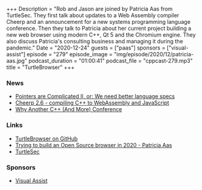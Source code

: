 +++
Description = "Rob and Jason are joined by Patricia Aas from TurtleSec. They first talk about updates to a Web Assembly compiler Cheerp and an announcement for a new systems programming language conference. Then they talk to Patricia about her current project building a new web browser using modern C++, Qt 5 and the Chromium engine. They also discuss Patricia's consulting business and managing it during the pandemic."
Date = "2020-12-24"
guests = ["paas"]
sponsors = ["visual-assist"]
episode = "279"
episode_image = "img/episode/2020/12/patricia-aas.jpg"
podcast_duration = "01:00:41"
podcast_file = "cppcast-279.mp3"
title = "TurtleBrowser"
+++

### News ###

 - [Pointers are Complicated II, or: We need better language specs](https://www.ralfj.de/blog/2020/12/14/provenance.html)
 - [Cheerp 2.6 - compiling C++ to WebAssembly and JavaScript](https://medium.com/leaningtech/cheerp-2-6-compiling-cpp-to-wasm-and-javascript-cea4d2f67466)
 - [Why Another C++ (And More) Conference](https://thephd.github.io/why-another-c++-c-rust-zig-systems-programming-conference)

### Links ###

 - [TurtleBrowser on GitHub](https://github.com/turtlebrowser/turtlebrowser)
 - [Trying to build an Open Source browser in 2020 - Patricia Aas](https://www.youtube.com/watch?v=a0aY3rOD0Ss)
 - [TurtleSec](https://turtlesec.no/)

### Sponsors ###

- [Visual Assist](https://www.wholetomato.com/downloads?utm_source=CppCast&utm_medium=Affiliate&utm_content=PodcastSponsorship)